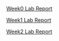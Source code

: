 [Week0 Lab Report](https://yshi0730.github.io/cse15l-lab-reports/lab-report-1-week-0.html)

[Week1 Lab Report](https://yshi0730.github.io/cse15l-lab-reports/lab-report-2-week-1.html)

[Week2 Lab Report](https://yshi0730.github.io/cse15l-lab-reports/lab-report-3-week-3.html)
